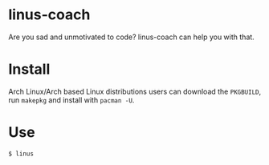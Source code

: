 # linus-coach
Are you sad and unmotivated to code? linus-coach can help you with that.

# Install

Arch Linux/Arch based Linux distributions users can download the `PKGBUILD`, run `makepkg` and install with `pacman -U`.

# Use

`$ linus`